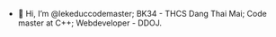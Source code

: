 - 👋 Hi, I’m @lekeduccodemaster;
BK34 - THCS Dang Thai Mai;
Code master at C++;
Webdeveloper - DDOJ.
